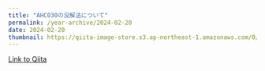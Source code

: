 ```yaml
---
title: "AHC030の没解法について"
permalink: /year-archive/2024-02-20
date: 2024-02-20
thumbnail: https://qiita-image-store.s3.ap-northeast-1.amazonaws.com/0/905155/8d7a5f43-126d-7132-aada-d2466375d145.png
---
```


[Link to Qiita](https://qiita.com/hari64/items/a7793a7071b4015ef92c)
